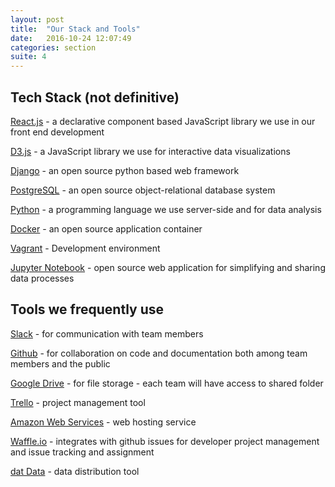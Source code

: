```yaml
---
layout: post
title:  "Our Stack and Tools"
date:   2016-10-24 12:07:49
categories: section
suite: 4
---
```


## Tech Stack (not definitive)

[React.js](https://facebook.github.io/react/) - a declarative component based JavaScript library we use in our front end development

[D3.js](https://github.com/d3/d3/wiki) - a JavaScript library we use for interactive data visualizations

[Django](https://docs.djangoproject.com/en/1.10/) - an open source python based web framework

[PostgreSQL](https://www.postgresql.org/docs/9.5/static/index.html) - an open source object-relational database system

[Python](https://www.python.org/doc/) - a programming language we use server-side and for data analysis

[Docker](https://docs.docker.com/) - an open source application container

[Vagrant](https://www.vagrantup.com/docs/) - Development environment

[Jupyter Notebook](https://jupyter.readthedocs.io/en/latest/index.html) - open source web application for simplifying and sharing data processes


## Tools we frequently use

[Slack](https://get.slack.help/hc/en-us/articles/218080037-Getting-started-for-new-users) - for communication with team members

[Github](https://guides.github.com/) - for collaboration on code and documentation both among team members and the public

[Google Drive](https://support.google.com/drive/?hl=en#topic=14940) - for file storage - each team will have access to shared folder

[Trello](https://trello.com/guide) - project management tool

[Amazon Web Services](https://aws.amazon.com/documentation/) - web hosting service

[Waffle.io](https://help.waffle.io/hc/en-us) - integrates with github issues for developer project management and issue tracking and assignment

[dat Data](http://docs.dat-data.com/) - data distribution tool
